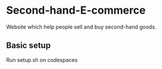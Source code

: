 # Second-hand-E-commerce
Website which help people sell and buy second-hand goods.

## Basic setup
Run setup.sh on codespaces
